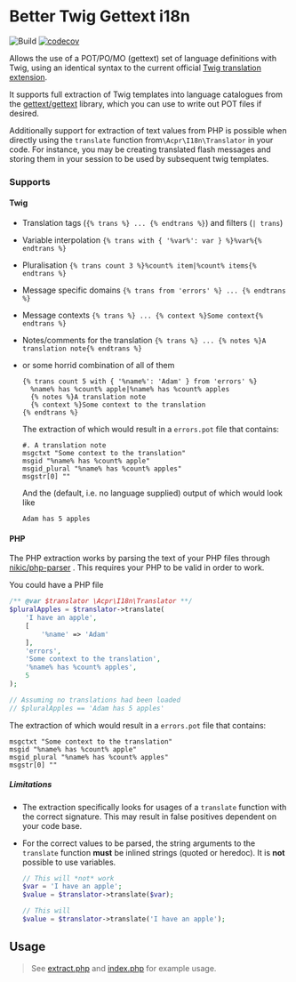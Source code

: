 Better Twig Gettext i18n
======

![Build](https://github.com/cooperaj/better-twig-i18n/workflows/Build/badge.svg)
[![codecov](https://codecov.io/gh/cooperaj/better-twig-i18n/branch/master/graph/badge.svg)](https://codecov.io/gh/cooperaj/better-twig-i18n)



Allows the use of a POT/PO/MO (gettext) set of language definitions with Twig, using an identical syntax to the current
official [Twig translation extension](https://github.com/symfony/twig-bridge).

It supports full extraction of Twig templates into language catalogues from the 
[gettext/gettext](https://github.com/php-gettext/Gettext) library, which you can use to write out POT files if desired.

Additionally support for extraction of text values from PHP is possible when directly using the `translate` function 
from`\Acpr\I18n\Translator` in your code. For instance, you may be creating translated flash messages and storing them 
in your session to be used by subsequent twig templates.
 
### Supports
#### Twig
 * Translation tags (`{% trans %} ... {% endtrans %}`) and filters (`| trans`)
 * Variable interpolation `{% trans with { '%var%': var } %}%var%{% endtrans %}`
 * Pluralisation `{% trans count 3 %}%count% item|%count% items{% endtrans %}`
 * Message specific domains `{% trans from 'errors' %} ... {% endtrans %}`
 * Message contexts `{% trans %} ... {% context %}Some context{% endtrans %}`
 * Notes/comments for the translation `{% trans %} ... {% notes %}A translation note{% endtrans %}`
 
 
 * or some horrid combination of all of them
   ```twig
   {% trans count 5 with { '%name%': 'Adam' } from 'errors' %} 
     %name% has %count% apple|%name% has %count% apples
     {% notes %}A translation note
     {% context %}Some context to the translation
   {% endtrans %}
   ```
   
   The extraction of which would result in a `errors.pot` file that contains:
   ```
   #. A translation note
   msgctxt "Some context to the translation"
   msgid "%name% has %count% apple"
   msgid_plural "%name% has %count% apples"
   msgstr[0] ""
   ```
   
   And the (default, i.e. no language supplied) output of which would look like
   ```
   Adam has 5 apples
   ```
 
#### PHP
The PHP extraction works by parsing the text of your PHP files through [nikic/php-parser](https://github.com/nikic/PHP-Parser)
. This requires your PHP to be valid in order to work.

You could have a PHP file
```php
/** @var $translator \Acpr\I18n\Translator **/
$pluralApples = $translator->translate(
    'I have an apple',
    [
        '%name' => 'Adam'
    ],
    'errors',
    'Some context to the translation',
    '%name% has %count% apples',
    5
);

// Assuming no translations had been loaded
// $pluralApples == 'Adam has 5 apples'
```

The extraction of which would result in a `errors.pot` file that contains:
```
msgctxt "Some context to the translation"
msgid "%name% has %count% apple"
msgid_plural "%name% has %count% apples"
msgstr[0] ""
```

##### Limitations
 * The extraction specifically looks for usages of a `translate` function with the correct signature. This may result in 
   false positives dependent on your code base.
 * For the correct values to be parsed, the string arguments to the `translate` function **must** be inlined strings 
   (quoted or heredoc). It is **not** possible to use variables. 
   
   ```php
   // This will *not* work
   $var = 'I have an apple';
   $value = $translator->translate($var);
   
   // This will
   $value = $translator->translate('I have an apple');
   ```
   
   

## Usage
 
 > See [extract.php](example/extract.php) and [index.php](example/index.php) for example usage.

